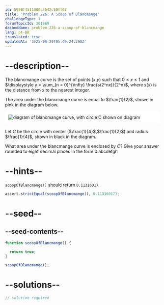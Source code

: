 ```yaml
---
id: 5900f4511000cf542c50ff62
title: 'Problem 226: A Scoop of Blancmange'
challengeType: 1
forumTopicId: 301869
dashedName: problem-226-a-scoop-of-blancmange
lang: pt-BR
translated: true
updatedAt: '2025-09-29T05:49:24.390Z'
---
```


# --description--

The blancmange curve is the set of points ($x$,$y$) such that $0 ≤ x ≤ 1$ and $\displaystyle y = \sum_{n = 0}^{\infty} \frac{s(2^nx)}{2^n}$, where $s(x)$ is the distance from $x$ to the nearest integer.

The area under the blancmange curve is equal to $\frac{1}{2}$, shown in pink in the diagram below.

<img alt="diagram of blancmange curve, with circle C shown on diagram" src="https://cdn.freecodecamp.org/curriculum/project-euler/a-scoop-of-blancmange.gif" style="background-color: white; padding: 10px; display: block; margin-right: auto; margin-left: auto; margin-bottom: 1.2rem;">

Let $C$ be the circle with center ($\frac{1}{4}$,$\frac{1}{2}$) and radius $\frac{1}{4}$, shown in black in the diagram.

What area under the blancmange curve is enclosed by $C$? Give your answer rounded to eight decimal places in the form 0.abcdefgh

# --hints--

`scoopOfBlancmange()` should return `0.11316017`.

```js
assert.strictEqual(scoopOfBlancmange(), 0.11316017);
```

# --seed--

## --seed-contents--

```js
function scoopOfBlancmange() {

  return true;
}

scoopOfBlancmange();
```

# --solutions--

```js
// solution required
```

